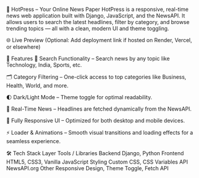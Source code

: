 📰 HotPress – Your Online News Paper
HotPress is a responsive, real-time news web application built with Django, JavaScript, and the NewsAPI. It allows users to search the latest headlines, filter by category, and browse trending topics — all with a clean, modern UI and theme toggling.

🌐 Live Preview
(Optional: Add deployment link if hosted on Render, Vercel, or elsewhere)

🚀 Features
🔎 Search Functionality – Search news by any topic like Technology, India, Sports, etc.

🗂️ Category Filtering – One-click access to top categories like Business, Health, World, and more.

🌓 Dark/Light Mode – Theme toggle for optimal readability.

📰 Real-Time News – Headlines are fetched dynamically from the NewsAPI.

📱 Fully Responsive UI – Optimized for both desktop and mobile devices.

⚡ Loader & Animations – Smooth visual transitions and loading effects for a seamless experience.

🛠 Tech Stack
Layer	Tools / Libraries
Backend	Django, Python
Frontend	HTML5, CSS3, Vanilla JavaScript
Styling	Custom CSS, CSS Variables
API	NewsAPI.org
Other	Responsive Design, Theme Toggle, Fetch API
